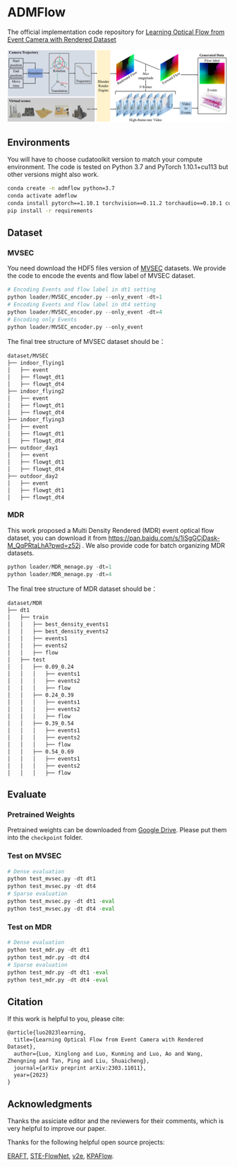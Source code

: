# ADMFlow
The official implementation code repository for [Learning Optical Flow from Event Camera with Rendered Dataset](https://arxiv.org/abs/2303.11011)

<img src="assets/Datapipeline.png" width="1000">

## Environments
You will have to choose cudatoolkit version to match your compute environment. The code is tested on Python 3.7 and PyTorch 1.10.1+cu113 but other versions might also work. 
```bash
conda create -n admflow python=3.7
conda activate admflow
conda install pytorch==1.10.1 torchvision==0.11.2 torchaudio==0.10.1 cudatoolkit=11.3 -c pytorch -c conda-forge
pip install -r requirements
```
## Dataset
### MVSEC
You need download the HDF5 files version of [MVSEC](https://daniilidis-group.github.io/mvsec/download/) datasets. We provide the code to encode the events and flow label of MVSEC dataset.
```python
# Encoding Events and flow label in dt1 setting
python loader/MVSEC_encoder.py --only_event -dt=1
# Encoding Events and flow label in dt4 setting
python loader/MVSEC_encoder.py --only_event -dt=4
# Encoding only Events
python loader/MVSEC_encoder.py --only_event
```
The final tree structure of MVSEC dataset should be：
```
dataset/MVSEC
├── indoor_flying1
│   ├── event
│   ├── flowgt_dt1
│   ├── flowgt_dt4
├── indoor_flying2
│   ├── event
│   ├── flowgt_dt1
│   ├── flowgt_dt4
├── indoor_flying3
│   ├── event
│   ├── flowgt_dt1
│   ├── flowgt_dt4
├── outdoor_day1
│   ├── event
│   ├── flowgt_dt1
│   ├── flowgt_dt4
├── outdoor_day2
│   ├── event
│   ├── flowgt_dt1
│   ├── flowgt_dt4
```
### MDR
This work proposed a Multi Density Rendered (MDR) event optical flow dataset, you can download it from https://pan.baidu.com/s/1iSgGCjDask-M_QqPRtaLhA?pwd=z52j . We also provide code for batch organizing MDR datasets.
```python
python loader/MDR_menage.py -dt=1
python loader/MDR_menage.py -dt=4
```
The final tree structure of MDR dataset should be：
```
dataset/MDR
├── dt1
│   ├── train
│   │   ├── best_density_events1
│   │   ├── best_density_events2
│   │   ├── events1
│   │   ├── events2
│   │   ├── flow
│   ├── test
│   │   ├── 0.09_0.24
│   │   │   ├── events1
│   │   │   ├── events2
│   │   │   ├── flow
│   │   ├── 0.24_0.39
│   │   │   ├── events1
│   │   │   ├── events2
│   │   │   ├── flow
│   │   ├── 0.39_0.54
│   │   │   ├── events1
│   │   │   ├── events2
│   │   │   ├── flow
│   │   ├── 0.54_0.69
│   │   │   ├── events1
│   │   │   ├── events2
│   │   │   ├── flow
```
## Evaluate
### Pretrained Weights
Pretrained weights can be downloaded from 
[Google Drive](https://drive.google.com/drive/folders/15uwhrmUzg3kK3UB6z0Qnht-sGs7Nq23o?usp=sharing).
Please put them into the `checkpoint` folder.

### Test on MVSEC
```python
# Dense evaluation
python test_mvsec.py -dt dt1
python test_mvsec.py -dt dt4
# Sparse evaluation
python test_mvsec.py -dt dt1 -eval
python test_mvsec.py -dt dt4 -eval
```

### Test on MDR
```python
# Dense evaluation
python test_mdr.py -dt dt1
python test_mdr.py -dt dt4
# Sparse evaluation
python test_mdr.py -dt dt1 -eval
python test_mdr.py -dt dt4 -eval
```
## Citation

If this work is helpful to you, please cite:

```
@article{luo2023learning,
  title={Learning Optical Flow from Event Camera with Rendered Dataset},
  author={Luo, Xinglong and Luo, Kunming and Luo, Ao and Wang, Zhengning and Tan, Ping and Liu, Shuaicheng},
  journal={arXiv preprint arXiv:2303.11011},
  year={2023}
}
```
## Acknowledgments

Thanks the assiciate editor and the reviewers for their comments, which is very helpful to improve our paper. 

Thanks for the following helpful open source projects:

[ERAFT](https://github.com/uzh-rpg/E-RAFT), 
[STE-FlowNet](https://github.com/ruizhao26/STE-FlowNet/),
[v2e](https://github.com/SensorsINI/v2e),
[KPAFlow](https://github.com/megvii-research/KPAFlow).


